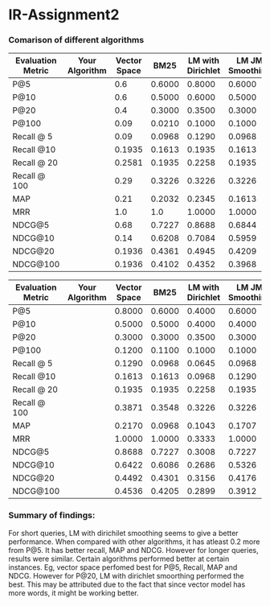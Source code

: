 # IR-Assignment2

### Comarison of different algorithms

| Evaluation Metric | Your Algorithm | Vector Space | BM25 | LM with Dirichlet | LM JM Smoothing |
|-------------------|-----------------|---------------|---|--------------------|------------------|
|P@5 ||0.6|0.6000|0.8000|0.6000|
|P@10||0.6|0.5000|0.6000|0.5000|
|P@20||0.4|0.3000|0.3500|0.3000|
|P@100||0.09|0.0210|0.1000|0.1000|
|Recall @ 5||0.09|0.0968|0.1290|0.0968|
|Recall @10||0.1935|0.1613|0.1935|0.1613|
|Recall @ 20 ||0.2581|0.1935|0.2258|0.1935|
|Recall @ 100 ||0.29|0.3226|0.3226|0.3226
|MAP||0.21|0.2032|0.2345|0.1613|
|MRR||1.0|1.0|1.0000|1.0000|
|NDCG@5||0.68|0.7227|0.8688|0.6844|
|NDCG@10||0.14|0.6208|0.7084|0.5959|
|NDCG@20||0.1936|0.4361|0.4945|0.4209|
|NDCG@100||0.1936|0.4102|0.4352|0.3968|

| Evaluation Metric | Your Algorithm | Vector Space | BM25 | LM with Dirichlet | LM JM Smoothing |
|-------------------|-----------------|---------------|---|--------------------|------------------|
|P@5 ||0.8000|0.6000|0.4000|0.6000|
|P@10||0.5000|0.5000|0.4000|0.4000|
|P@20||0.3000|0.3000|0.3500|0.3000|
|P@100||0.1200|0.1100|0.1000|0.1000|
|Recall @ 5||0.1290|0.0968|0.0645|0.0968|
|Recall @10||0.1613|0.1613|0.0968|0.1290|
|Recall @ 20 ||0.1935|0.1935|0.2258|0.1935|
|Recall @ 100 ||0.3871|0.3548|0.3226|0.3226|
|MAP||0.2170|0.0968|0.1043|0.1707|
|MRR||1.0000|1.0000|0.3333|1.0000|
|NDCG@5||0.8688|0.7227|0.3008|0.7227|
|NDCG@10||0.6422|0.6086|0.2686|0.5326|
|NDCG@20||0.4492|0.4301|0.3156|0.4176|
|NDCG@100||0.4536|0.4205|0.2899|0.3912|

### Summary of findings:
For short queries, LM with dirichilet smoothing seems to give a better performance. When compared with other algorithms, it has atleast 0.2 more from P@5. It has better recall, MAP and NDCG.
However for longer queries, results were similar. Certain algorithms performed better at certain instances. Eg, vector space perfomed best for P@5, Recall, MAP and NDCG. However for P@20, LM with dirichlet smoorthing performed the best. This may be attributed due to the fact that since vector model has more words, it might be working better.

